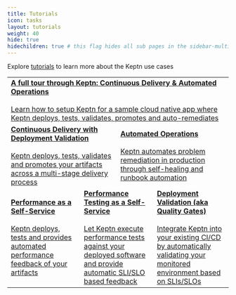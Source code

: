 ```yaml
---
title: Tutorials
icon: tasks
layout: tutorials
weight: 40
hide: true
hidechildren: true # this flag hides all sub pages in the sidebar-multicard.html
---
```


Explore [tutorials](https://tutorials.keptn.sh/) to learn more about the Keptn use cases

<table class="highlight-table">
  <tr>
    <td colspan="6">
      <a href="https://tutorials.keptn.sh/?cat=full-tour">
        <strong>A full tour through Keptn: Continuous Delivery & Automated Operations</strong><br><br>
        Learn how to setup Keptn for a sample cloud native app where Keptn deploys, tests, validates, promotes and auto-remediates
      </a>
    </td>
  </tr>
  <tr>
    <td colspan="3" width="50%">
      <a href="https://tutorials.keptn.sh/?cat=quality-gates">
        <strong>Continuous Delivery with Deployment Validation</strong><br><br>
        Keptn deploys, tests, validates and promotes your artifacts across a multi-stage delivery process
      </a>
    </td>
    <td colspan="3">
      <a href="https://tutorials.keptn.sh/?cat=automated-operations">
        <strong>Automated Operations</strong><br><br>
        Keptn automates problem remediation in production through self-healing and runbook automation
      </a>
    </td>
  </tr>
  <tr>
    <td colspan="2" width="33%">
       <a href="https://tutorials.keptn.sh/?cat=full-tour">
        <strong>Performance as a Self-Service</strong><br><br>
        Keptn deploys, tests and provides automated performance feedback of your artifacts
      </a>
    </td>
    <td colspan="2" width="33%">
       <a href="https://tutorials.keptn.sh/?cat=full-tour">
        <strong>Performance Testing as a Self-Service</strong><br><br>
        Let Keptn execute performance tests against your deployed software and provide automatic SLI/SLO based feedback
      </a>
    </td>
    <td colspan="2">
      <a href="https://tutorials.keptn.sh/?cat=quality-gates">
        <strong>Deployment Validation (aka Quality Gates)</strong><br><br>
        Integrate Keptn into your existing CI/CD by automatically validating your monitored environment based on SLIs/SLOs
      </a>
    </td>
  </tr>
</table>

